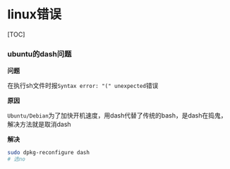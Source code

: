 # linux错误

[TOC]

### ubuntu的dash问题

**问题**

在执行sh文件时报`Syntax error: "(" unexpected`错误

**原因**

`Ubuntu/Debian`为了加快开机速度，用dash代替了传统的bash，是dash在捣鬼，解决方法就是取消dash

**解决**

```sh
sudo dpkg-reconfigure dash
# 选no
```
